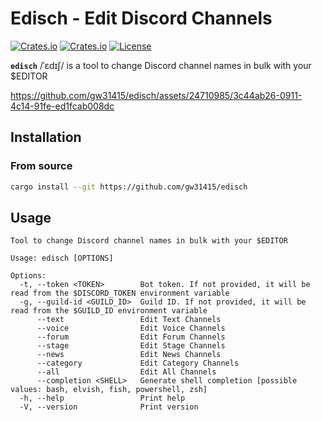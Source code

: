 # Edisch - Edit Discord Channels

[![Crates.io](https://img.shields.io/crates/v/edisch?style=flat-square)](https://crates.io/crates/edisch)
[![Crates.io](https://img.shields.io/crates/d/edisch?style=flat-square)](https://crates.io/crates/edisch)
[![License](https://img.shields.io/badge/license-Apache%202.0-blue?style=flat-square)](LICENSE)

**`edisch`** /ˈɛdɪʃ/ is a tool to change Discord channel names in bulk with your $EDITOR

https://github.com/gw31415/edisch/assets/24710985/3c44ab26-0911-4c14-91fe-ed1fcab008dc

## Installation

### From source

```bash
cargo install --git https://github.com/gw31415/edisch
```

## Usage

```
Tool to change Discord channel names in bulk with your $EDITOR

Usage: edisch [OPTIONS]

Options:
  -t, --token <TOKEN>        Bot token. If not provided, it will be read from the $DISCORD_TOKEN environment variable
  -g, --guild-id <GUILD_ID>  Guild ID. If not provided, it will be read from the $GUILD_ID environment variable
      --text                 Edit Text Channels
      --voice                Edit Voice Channels
      --forum                Edit Forum Channels
      --stage                Edit Stage Channels
      --news                 Edit News Channels
      --category             Edit Category Channels
      --all                  Edit All Channels
      --completion <SHELL>   Generate shell completion [possible values: bash, elvish, fish, powershell, zsh]
  -h, --help                 Print help
  -V, --version              Print version
```
